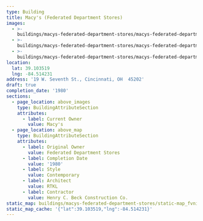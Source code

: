 ```yaml
---
type: Building
title: Macy's (Federated Department Stores)
images:
  - >-
    buildings/macys-federated-department-stores/macys-federated-department-stores-0_rs5fxg
  - >-
    buildings/macys-federated-department-stores/macys-federated-department-stores-1_iiqdin
  - >-
    buildings/macys-federated-department-stores/macys-federated-department-stores-2_nvkokf
location:
  lat: 39.103519
  lng: -84.514231
address: '19 W. Seventh St., Cincinnati, OH  45202'
draft: true
completion_date: '1980'
sections:
  - page_location: above_images
    type: BuildingAttributeSection
    attributes:
      - label: Current Owner
        value: Macy's
  - page_location: above_map
    type: BuildingAttributeSection
    attributes:
      - label: Original Owner
        value: Federated Department Stores
      - label: Completion Date
        value: '1980'
      - label: Style
        value: Contemporary
      - label: Architect
        value: RTKL
      - label: Contractor
        value: Henry C. Beck Construction Co.
static_map: buildings/macys-federated-department-stores/static-map_fvniho
static_map_cache: '{"lat":39.103519,"lng":-84.514231}'
---
```


